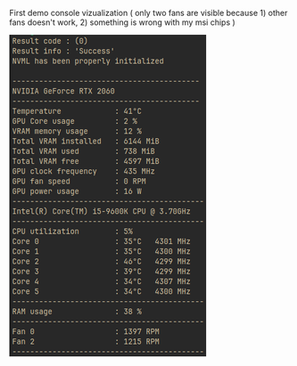 First demo console vizualization ( only two fans are visible because 1) other fans doesn't work, 2) something is wrong with my msi chips ) 

![FIRST DEMO SS](Screenshots/Console_Demo_Screenshot.png)
